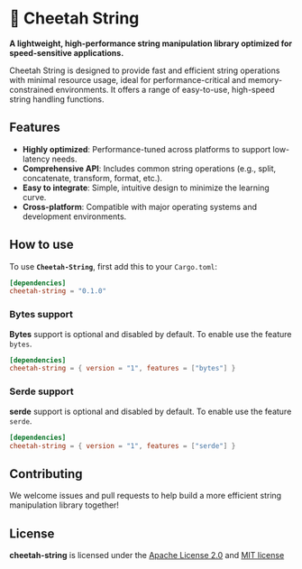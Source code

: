 # 🐆 Cheetah String

**A lightweight, high-performance string manipulation library optimized for speed-sensitive applications.**

Cheetah String is designed to provide fast and efficient string operations with minimal resource usage, ideal for performance-critical and memory-constrained environments. It offers a range of easy-to-use, high-speed string handling functions.

## Features

- **Highly optimized**: Performance-tuned across platforms to support low-latency needs.
- **Comprehensive API**: Includes common string operations (e.g., split, concatenate, transform, format, etc.).
- **Easy to integrate**: Simple, intuitive design to minimize the learning curve.
- **Cross-platform**: Compatible with major operating systems and development environments.

## How to use

To use **`Cheetah-String`**, first add this to your `Cargo.toml`:

```toml
[dependencies]
cheetah-string = "0.1.0"
```

### Bytes support

**Bytes** support is optional and disabled by default. To enable use the feature `bytes`.

```toml
[dependencies]
cheetah-string = { version = "1", features = ["bytes"] }
```

### Serde support

**serde** support is optional and disabled by default. To enable use the feature `serde`.

```toml
[dependencies]
cheetah-string = { version = "1", features = ["serde"] }
```

## Contributing

We welcome issues and pull requests to help build a more efficient string manipulation library together!

## License

**cheetah-string** is licensed under the [Apache License 2.0](https://github.com/mxsm/cheetah-string/blob/main/LICENSE) and [MIT license](https://github.com/mxsm/cheetah-string/blob/main/LICENSE-MIT)